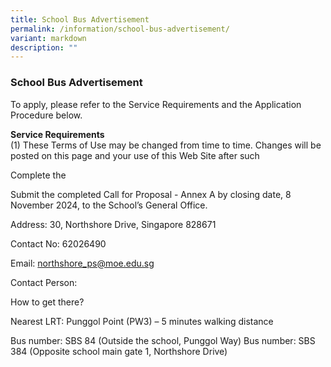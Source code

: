 ```yaml
---
title: School Bus Advertisement
permalink: /information/school-bus-advertisement/
variant: markdown
description: ""
---
```

### **School Bus Advertisement**
To apply, please refer to the Service Requirements and the Application Procedure below.

**Service Requirements**  
(1) These Terms of Use may be changed from time to time. Changes will be posted on this page and your use of this Web Site after such 


Complete the

Submit the completed Call for Proposal - Annex A by closing date, 8 November 2024, to the School’s General Office.  

Address:  30, Northshore Drive, Singapore 828671

Contact No: 62026490

Email: northshore_ps@moe.edu.sg

Contact Person: 

How to get there?

Nearest LRT: Punggol Point (PW3) – 5 minutes walking distance

Bus number: SBS 84 (Outside the school, Punggol Way) 
Bus number: SBS 384 (Opposite school main gate 1, Northshore Drive)